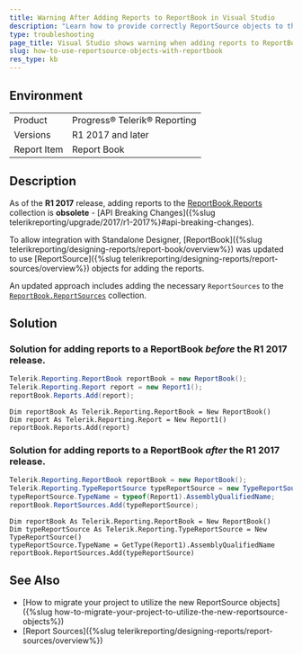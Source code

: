```yaml
---
title: Warning After Adding Reports to ReportBook in Visual Studio
description: "Learn how to provide correctly ReportSource objects to the ReportBook before and after R1 2017 in Telerik Reporting."
type: troubleshooting
page_title: Visual Studio shows warning when adding reports to ReportBook
slug: how-to-use-reportsource-objects-with-reportbook
res_type: kb
---
```


## Environment

<table>
	<tr>
		<td>Product</td>
		<td>Progress® Telerik® Reporting</td>
	</tr>
 	<tr>
		<td>Versions</td>
		<td>R1 2017 and later</td>
	</tr>
 	<tr>
		<td>Report Item</td>
		<td>Report Book</td>
	</tr>
</table>

## Description

As of the **R1 2017** release, adding reports to the [ReportBook.Reports](/api/telerik.reporting.reportbook#Telerik_Reporting_ReportBook_Reports) collection is **obsolete** - [API Breaking Changes]({%slug telerikreporting/upgrade/2017/r1-2017%}#api-breaking-changes).

To allow integration with Standalone Designer, [ReportBook]({%slug telerikreporting/designing-reports/report-book/overview%}) was updated to use [ReportSource]({%slug telerikreporting/designing-reports/report-sources/overview%}) objects for adding the reports.

An updated approach includes adding the necessary `ReportSources` to the [`ReportBook.ReportSources`](/api/telerik.reporting.reportbook#Telerik_Reporting_ReportBook_ReportSources) collection.

## Solution

### Solution for adding reports to a ReportBook *before* the R1 2017 release.

````C#
Telerik.Reporting.ReportBook reportBook = new ReportBook();
Telerik.Reporting.Report report = new Report1();
reportBook.Reports.Add(report);
````
````VB
Dim reportBook As Telerik.Reporting.ReportBook = New ReportBook()
Dim report As Telerik.Reporting.Report = New Report1()
reportBook.Reports.Add(report)
````

### Solution for adding reports to a ReportBook *after* the R1 2017 release.

````C#
Telerik.Reporting.ReportBook reportBook = new ReportBook();
Telerik.Reporting.TypeReportSource typeReportSource = new TypeReportSource();
typeReportSource.TypeName = typeof(Report1).AssemblyQualifiedName;
reportBook.ReportSources.Add(typeReportSource);
````
````VB
Dim reportBook As Telerik.Reporting.ReportBook = New ReportBook()
Dim typeReportSource As Telerik.Reporting.TypeReportSource = New TypeReportSource()
typeReportSource.TypeName = GetType(Report1).AssemblyQualifiedName
reportBook.ReportSources.Add(typeReportSource)
````

## See Also

* [How to migrate your project to utilize the new ReportSource objects]({%slug how-to-migrate-your-project-to-utilize-the-new-reportsource-objects%})
* [Report Sources]({%slug telerikreporting/designing-reports/report-sources/overview%})

